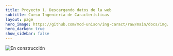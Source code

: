 ```yaml
---
title: Proyecto 1. Descargando datos de la web
subtitle: Curso Ingeniería de Características
layout: page
hero_image: https://github.com/mcd-unison/ing-caract/raw/main/docs/img/API-banner.jpg
hero_darken: true
show_sidebar: false
---
```


![En construcción](https://www.uv.mx/filu/files/2013/01/Pagina-en-obras.jpg)


<!-- ## Selección de un problema

Para el resto del curso vamos a trabajar sobre el mismo problema, basado en datos reales públicos, los cuales van a tener que descargar. Para esta primera etapa, cada equipo deberá hacer lo siguiente:

1. Seleccionar un tema o una problemática, y especificar cual es la pregunta que se piensa contestar al final de los 3 proyectos del curso. Para que la problemática sea válida deberá implicar el uso de los siguientes tipos de datos:
   1. Que implique alguna base de datos con series de tiempo.
   2. Que maneje información georeferenciada (como estados, municipios, AGEBs, ...)
   3. Que incluya datos cualitativos y cuantitativos.
   4. Si hay datos que vienen en forma de texto (aunque se puedan tratar) es una característica deseable pero no obligatoria.
   5. Que use al menos dos fuentes de datos.

2. Indicar cual es el público a el que está destinado el producto de datos final (tablero).

3. Indicar en una lista las fuentes primarias de datos donde se encuentra la información.

4. Generar una asociación en *GitHub* e inicializar un proyecto con [cookiecutter data science](https://cookiecutter-data-science.drivendata.org), y especificar en el archivo `README.md` toda la información de los 3 incisos anteriores.

## Obtención y limpieza de datos

La obtención de datos es muy importante, y fuera de los datos públicos que podemos descargar directamente como archivos `csv`, `json` o `xml`, es importante saber como utilizar una API para poder obtener datos de diferentes aplicaciones. Igualmente, es importante saber como tratar cada tipo de datos que tenemos y tener una visión general de ellos.

En este proyecto, cada equipo va a desarrollar un pequeño programa que ayude a descargar datos a partir de diferentes APIs, o usando un método para descargas masivas. Recuerda de usar un entorno virtual, y dejar especificado el método de descarga de datos en el archivo `makefile`. 

Las evidencias para esta etapa del proyecto será:

1. Un script que descargue datos de al menos dos fuentes diferentes, y que genere un archivo texto con la descripción de las fuentes, las fechas de descarga y de ser posible la descripción (o enlaces) que expliquen la naturaleza de los datos descargados. Si los datos venían sin explicación, agregar la explicación propia para simplificar el proceso. Los datos se deberán guardar en `.data/raw/`. Pueden hacer primero una libreta para probar cosas (en la sección de `notebooks`)

2. Una libreta o script que transforme y utilice los datos `raw` de acuerdo a su tipo, seleccione la información que se desea utilizar y se generen los conjuntos de datos *tidy* necesarios. Estos conjuntos se deben de guardad en `./data/processed/` o si hay pasos intermedios en `./data/interim`. Pueden hacer primero una libreta para probar cosas (en la sección de `notebooks`) 

3. Un diccionario de datos por cada conjunto de datos, los diccionarios de datos deben de ir en `./references/` y deben estar claramente indicados.

4. Algún método para asegurar la calidad de los datos. Solo las reglas de calidad más sencillas u obvias.

5. Agregar al archivo `README.md` la explicación de como inicializar el entorno virtual, de como ejecutar la descarga de los datos, así como ejecutar el procesamiento inicial a tablas de datos *tidy*.

## Comunicación

Uno de los miembros del equipo va a hacer una entrada de *Medium*

 -->